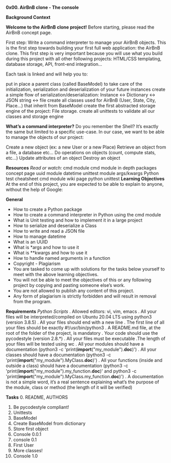 
**0x00. AirBnB clone - The console**


**Background Context**

**Welcome to the AirBnB clone project!**
Before starting, please read the AirBnB concept page.

First step: Write a command interpreter to manage your AirBnB objects.
This is the first step towards building your first full web application: the AirBnB clone. This first step is very important because you will use what you build during this project with all other following projects: HTML/CSS templating, database storage, API, front-end integration…

Each task is linked and will help you to:

put in place a parent class (called BaseModel) to take care of the initialization, serialization and deserialization of your future instances
create a simple flow of serialization/deserialization: Instance <-> Dictionary <-> JSON string <-> file
create all classes used for AirBnB (User, State, City, Place…) that inherit from BaseModel
create the first abstracted storage engine of the project: File storage.
create all unittests to validate all our classes and storage engine

**What’s a command interpreter?**
Do you remember the Shell? It’s exactly the same but limited to a specific use-case. In our case, we want to be able to manage the objects of our project:

Create a new object (ex: a new User or a new Place)
Retrieve an object from a file, a database etc…
Do operations on objects (count, compute stats, etc…)
Update attributes of an object
Destroy an object

**Resources**
*Read or watch:*
cmd module
cmd module in depth
packages concept page
uuid module
datetime
unittest module
args/kwargs
Python test cheatsheet
cmd module wiki page
python unittest
**Learning Objectives**
At the end of this project, you are expected to be able to explain to anyone, without the help of Google:

**General**
- How to create a Python package
- How to create a command interpreter in Python using the cmd module
- What is Unit testing and how to implement it in a large project
- How to serialize and deserialize a Class
- How to write and read a JSON file
- How to manage datetime
- What is an UUID
- What is *args and how to use it
- What is **kwargs and how to use it
- How to handle named arguments in a function
- Copyright - Plagiarism
- You are tasked to come up with solutions for the tasks below yourself to meet with the above learning objectives.
- You will not be able to meet the objectives of this or any following project by copying and pasting someone else’s work.
- You are not allowed to publish any content of this project.
- Any form of plagiarism is strictly forbidden and will result in removal from the program.

**Requirements**
*Python Scripts*
. Allowed editors: vi, vim, emacs
. All your files will be interpreted/compiled on Ubuntu 20.04 LTS using python3 (version 3.8.5)
. All your files should end with a new line
. The first line of all your files should be exactly #!/usr/bin/python3
. A README.md file, at the root of the folder of the project, is mandatory
. Your code should use the pycodestyle (version 2.8.*)
. All your files must be executable
.The length of your files will be tested using wc
. All your modules should have a documentation (python3 -c 'print(__import__("my_module").__doc__)')
. All your classes should have a documentation (python3 -c 'print(__import__("my_module").MyClass.__doc__)')
. All your functions (inside and outside a class) should have a documentation (python3 -c 'print(__import__("my_module").my_function.__doc__)' and python3 -c 'print(__import__("my_module").MyClass.my_function.__doc__)')
. A documentation is not a simple word, it’s a real sentence explaining what’s the purpose of the module, class or method (the length of it will be verified)

**Tasks**
0. README, AUTHORS
1. Be pycodestyle compliant!
2. Unittests
3. BaseModel
4. Create BaseModel from dictionary
5. Store first object
6. Console 0.0.1
7. console 0.1
8. First User
9. More classes!
10. Console 1.0